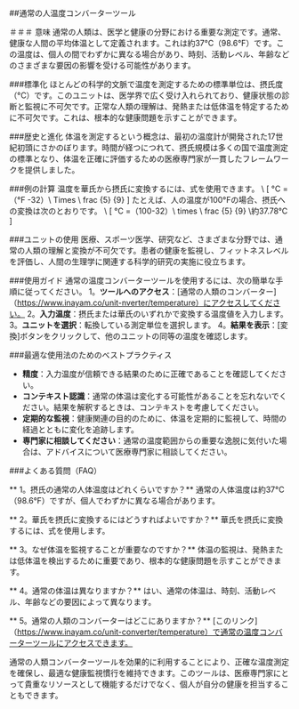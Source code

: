 ##通常の人温度コンバーターツール

＃＃＃ 意味
通常の人類は、医学と健康の分野における重要な測定です。通常、健康な人間の平均体温として定義されます。これは約37°C（98.6°F）です。この温度は、個人の間でわずかに異なる場合があり、時刻、活動レベル、年齢などのさまざまな要因の影響を受ける可能性があります。

###標準化
ほとんどの科学的文脈で温度を測定するための標準単位は、摂氏度（°C）です。このユニットは、医学界で広く受け入れられており、健康状態の診断と監視に不可欠です。正常な人類の理解は、発熱または低体温を特定するために不可欠です。これは、根本的な健康問題を示すことができます。

###歴史と進化
体温を測定するという概念は、最初の温度計が開発された17世紀初頭にさかのぼります。時間が経つにつれて、摂氏規模は多くの国で温度測定の標準となり、体温を正確に評価するための医療専門家が一貫したフレームワークを提供しました。

###例の計算
温度を華氏から摂氏に変換するには、式を使用できます。
\ [
°C =（°F -32）\ Times \ frac {5} {9}
\]
たとえば、人の温度が100°Fの場合、摂氏への変換は次のとおりです。
\ [
°C =（100-32）\ times \ frac {5} {9} \約37.78°C
\]

###ユニットの使用
医療、スポーツ医学、研究など、さまざまな分野では、通常の人類の理解と変換が不可欠です。患者の健康を監視し、フィットネスレベルを評価し、人間の生理学に関連する科学的研究の実施に役立ちます。

###使用ガイド
通常の温度コンバーターツールを使用するには、次の簡単な手順に従ってください。
1。**ツールへのアクセス**：[通常の人類のコンバーター]（https://www.inayam.co/unit-nverter/temperature）にアクセスしてください。
2。**入力温度**：摂氏または華氏のいずれかで変換する温度値を入力します。
3。**ユニットを選択**：転換している測定単位を選択します。
4。**結果を表示**：[変換]ボタンをクリックして、他のユニットの同等の温度を確認します。

###最適な使用法のためのベストプラクティス
-  **精度**：入力温度が信頼できる結果のために正確であることを確認してください。
-  **コンテキスト認識**：通常の体温は変化する可能性があることを忘れないでください。結果を解釈するときは、コンテキストを考慮してください。
-  **定期的な監視**：健康関連の目的のために、体温を定期的に監視して、時間の経過とともに変化を追跡します。
-  **専門家に相談してください**：通常の温度範囲からの重要な逸脱に気付いた場合は、アドバイスについて医療専門家に相談してください。

###よくある質問（FAQ）

** 1。摂氏の通常の人体温度はどれくらいですか？**
通常の人体温度は約37°C（98.6°F）ですが、個人でわずかに異なる場合があります。

** 2。華氏を摂氏に変換するにはどうすればよいですか？**
華氏を摂氏に変換するには、式を使用します。

** 3。なぜ体温を監視することが重要なのですか？**
体温の監視は、発熱または低体温を検出するために重要であり、根本的な健康問題を示すことができます。

** 4。通常の体温は異なりますか？**
はい、通常の体温は、時刻、活動レベル、年齢などの要因によって異なります。

** 5。通常の人類のコンバーターはどこにありますか？**
[このリンク]（https://www.inayam.co/unit-converter/temperature）で通常の温度コンバーターツールにアクセスできます。

通常の人類コンバーターツールを効果的に利用することにより、正確な温度測定を確保し、最適な健康監視慣行を維持できます。このツールは、医療専門家にとって貴重なリソースとして機能するだけでなく、個人が自分の健康を担当することもできます。